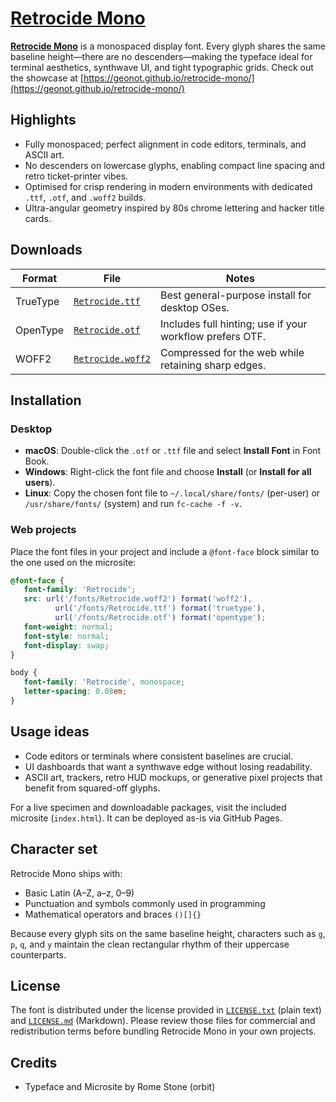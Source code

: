 # [Retrocide Mono](https://geonot.github.io/retrocide-mono/)

[**Retrocide Mono**](https://geonot.github.io/retrocide-mono/) is a monospaced display font. Every glyph shares the same baseline height—there are no descenders—making the typeface ideal for terminal aesthetics, synthwave UI, and tight typographic grids. Check out the showcase at [https://geonot.github.io/retrocide-mono/](https://geonot.github.io/retrocide-mono/)

## Highlights

- Fully monospaced; perfect alignment in code editors, terminals, and ASCII art.
- No descenders on lowercase glyphs, enabling compact line spacing and retro ticket-printer vibes.
- Optimised for crisp rendering in modern environments with dedicated `.ttf`, `.otf`, and `.woff2` builds.
- Ultra-angular geometry inspired by 80s chrome lettering and hacker title cards.

## Downloads

| Format | File | Notes |
| ------ | ---- | ----- |
| TrueType | [`Retrocide.ttf`](./Retrocide.ttf) | Best general-purpose install for desktop OSes. |
| OpenType | [`Retrocide.otf`](./Retrocide.otf) | Includes full hinting; use if your workflow prefers OTF. |
| WOFF2 | [`Retrocide.woff2`](./Retrocide.woff2) | Compressed for the web while retaining sharp edges. |

## Installation

### Desktop

- **macOS**: Double-click the `.otf` or `.ttf` file and select **Install Font** in Font Book.
- **Windows**: Right-click the font file and choose **Install** (or **Install for all users**).
- **Linux**: Copy the chosen font file to `~/.local/share/fonts/` (per-user) or `/usr/share/fonts/` (system) and run `fc-cache -f -v`.

### Web projects

Place the font files in your project and include a `@font-face` block similar to the one used on the microsite:

```css
@font-face {
   font-family: 'Retrocide';
   src: url('/fonts/Retrocide.woff2') format('woff2'),
          url('/fonts/Retrocide.ttf') format('truetype'),
          url('/fonts/Retrocide.otf') format('opentype');
   font-weight: normal;
   font-style: normal;
   font-display: swap;
}

body {
   font-family: 'Retrocide', monospace;
   letter-spacing: 0.08em;
}
```

## Usage ideas

- Code editors or terminals where consistent baselines are crucial.
- UI dashboards that want a synthwave edge without losing readability.
- ASCII art, trackers, retro HUD mockups, or generative pixel projects that benefit from squared-off glyphs.

For a live specimen and downloadable packages, visit the included microsite (`index.html`). It can be deployed as-is via GitHub Pages.

## Character set

Retrocide Mono ships with:

- Basic Latin (A–Z, a–z, 0–9)
- Punctuation and symbols commonly used in programming
- Mathematical operators and braces `()[]{}`

Because every glyph sits on the same baseline height, characters such as `g`, `p`, `q`, and `y` maintain the clean rectangular rhythm of their uppercase counterparts.

## License

The font is distributed under the license provided in [`LICENSE.txt`](./LICENSE.txt) (plain text) and [`LICENSE.md`](./LICENSE.md) (Markdown). Please review those files for commercial and redistribution terms before bundling Retrocide Mono in your own projects.

## Credits

- Typeface and Microsite by Rome Stone (orbit)

